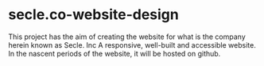 # secle.co-website-design
This project has the aim of creating the website for what is the company herein known as Secle. Inc
A responsive, well-built and accessible website. In the nascent periods of the website, it will be hosted on github.

